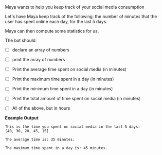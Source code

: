 Maya wants to help you keep track of your social media consumption

Let's have Maya keep track of the following: the number of minutes that the user has spent online each day, for the last 5 days.

Maya can then compute some statistics for us.

The bot should:

  - [ ] declare an array of numbers
  - [ ] print the array of numbers
  - [ ] Print the average time spent on social media (in minutes)
  - [ ] Print the maximum time spent in a day (in minutes)
  - [ ] Print the minimum time spent in a day (in minutes)
  - [ ] Print the total amount of time spent on social media (in minutes)
  - [ ] All of the above, but in hours


  **Example Output**
  ```
  This is the time you spent on social media in the last 5 days:
  [40, 30, 20, 45, 15]

  The average time is: 35 minutes.

  The maximum time spent in a day is: 45 minutes.
